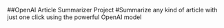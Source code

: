 ##OpenAI Article Summarizer Project
#Summarize any kind of article with just one click using the powerful OpenAI model
